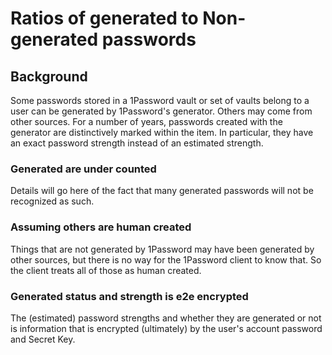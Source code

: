 # Ratios of generated to Non-generated passwords

## Background

Some passwords stored in a 1Password vault or set of vaults belong to a user can be generated by 1Password's generator. 
Others may come from other sources.
For a number of years, passwords created with the generator are distinctively marked within the item. In particular, they have an exact password strength instead of an estimated strength.

### Generated are under counted

Details will go here of the fact that many generated passwords will not be recognized as such.

### Assuming others are human created

Things that are not generated by 1Password may have been generated by other sources, but there is no way for the 1Password client to know that. So the client treats all of those as human created.

### Generated status and strength is e2e encrypted

The (estimated) password strengths and whether they are generated or not is information that is encrypted (ultimately) by the user's account password and Secret Key.
